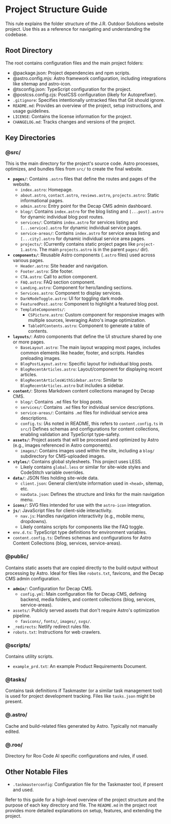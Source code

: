 # Project Structure Guide

This rule explains the folder structure of the J.R. Outdoor Solutions website project. Use this as a reference for navigating and understanding the codebase.

## Root Directory

The root contains configuration files and the main project folders:
- @package.json: Project dependencies and npm scripts.
- @astro.config.mjs: Astro framework configuration, including integrations like sitemap and astro-icon.
- @tsconfig.json: TypeScript configuration for the project.
- @postcss.config.cjs: PostCSS configuration (likely for Autoprefixer).
- `.gitignore`: Specifies intentionally untracked files that Git should ignore.
- `README.md`: Provides an overview of the project, setup instructions, and usage guidelines.
- `LICENSE`: Contains the license information for the project.
- `CHANGELOG.md`: Tracks changes and versions of the project.

## Key Directories

### @src/

This is the main directory for the project's source code. Astro processes, optimizes, and bundles files from `src/` to create the final website.

-   **`pages/`**: Contains `.astro` files that define the routes and pages of the website.
    -   `index.astro`: Homepage.
    -   `about.astro`, `contact.astro`, `reviews.astro`, `projects.astro`: Static informational pages.
    -   `admin.astro`: Entry point for the Decap CMS admin dashboard.
    -   `blog/`: Contains `index.astro` for the blog listing and `[...post].astro` for dynamic individual blog post routes.
    -   `services/`: Contains `index.astro` for services listing and `[...service].astro` for dynamic individual service pages.
    -   `service-areas/`: Contains `index.astro` for service areas listing and `[...city].astro` for dynamic individual service area pages.
    -   `projects/`: (Currently contains static project pages like `project-1.astro`. The main `projects.astro` is in the parent `pages/` dir).
-   **`components/`**: Reusable Astro components (`.astro` files) used across various pages.
    -   `Header.astro`: Site header and navigation.
    -   `Footer.astro`: Site footer.
    -   `CTA.astro`: Call to action component.
    -   `FAQ.astro`: FAQ section component.
    -   `Landing.astro`: Component for hero/landing sections.
    -   `Services.astro`: Component to display services.
    -   `DarkModeToggle.astro`: UI for toggling dark mode.
    -   `FeaturedPost.astro`: Component to highlight a featured blog post.
    -   `TemplateComponents/`:
        -   `CSPicture.astro`: Custom component for responsive images with multiple sources, leveraging Astro's image optimization.
        -   `TableOfContents.astro`: Component to generate a table of contents.
-   **`layouts/`**: Astro components that define the UI structure shared by one or more pages.
    -   `BaseLayout.astro`: The main layout wrapping most pages, includes common elements like header, footer, and scripts. Handles preloading images.
    -   `BlogPostLayout.astro`: Specific layout for individual blog posts.
    -   `BlogRecentArticles.astro`: Layout/component for displaying recent articles.
    -   `BlogRecentArticlesWithSidebar.astro`: Similar to `BlogRecentArticles.astro` but includes a sidebar.
-   **`content/`**: Stores Markdown content collections managed by Decap CMS.
    -   `blog/`: Contains `.md` files for blog posts.
    -   `services/`: Contains `.md` files for individual service descriptions.
    -   `service-areas/`: Contains `.md` files for individual service area descriptions.
    -   `config.ts`: (As noted in README, this refers to `content.config.ts` in `src/`) Defines schemas and configurations for content collections, enabling validation and TypeScript type-safety.
-   **`assets/`**: Project assets that will be processed and optimized by Astro (e.g., images referenced in Astro components).
    -   `images/`: Contains images used within the site, including a `blog/` subdirectory for CMS-uploaded images.
-   **`styles/`**: Contains global stylesheets. This project uses LESS.
    -   Likely contains `global.less` or similar for site-wide styles and CodeStitch variable overrides.
-   **`data/`**: JSON files holding site-wide data.
    -   `client.json`: General client/site information used in `<head>`, sitemap, etc.
    -   `navData.json`: Defines the structure and links for the main navigation menu.
-   **`icons/`**: SVG files intended for use with the `astro-icon` integration.
-   **`js/`**: JavaScript files for client-side interactivity.
    -   `nav.js`: Handles navigation interactivity (e.g., mobile menu, dropdowns).
    -   Likely contains scripts for components like the FAQ toggle.
-   `env.d.ts`: TypeScript type definitions for environment variables.
-   `content.config.ts`: Defines schemas and configurations for Astro Content Collections (blog, services, service-areas).

### @public/

Contains static assets that are copied directly to the build output without processing by Astro. Ideal for files like `robots.txt`, favicons, and the Decap CMS admin configuration.

-   **`admin/`**: Configuration for Decap CMS.
    -   `config.yml`: Main configuration file for Decap CMS, defining backend, media folders, and content collections (blog, services, service-areas).
-   `assets/`: Publicly served assets that don't require Astro's optimization pipeline.
    -   `favicons/`, `fonts/`, `images/`, `svgs/`.
-   `_redirects`: Netlify redirect rules file.
-   `robots.txt`: Instructions for web crawlers.

### @scripts/

Contains utility scripts.
-   `example_prd.txt`: An example Product Requirements Document.

### @tasks/

Contains task definitions if Taskmaster (or a similar task management tool) is used for project development tracking. Files like `tasks.json` might be present.

### @.astro/

Cache and build-related files generated by Astro. Typically not manually edited.

### @.roo/

Directory for Roo Code AI specific configurations and rules, if used.

## Other Notable Files

-   `.taskmasterconfig`: Configuration file for the Taskmaster tool, if present and used.

Refer to this guide for a high-level overview of the project structure and the purpose of each key directory and file. The `README.md` in the project root provides more detailed explanations on setup, features, and extending the project. 